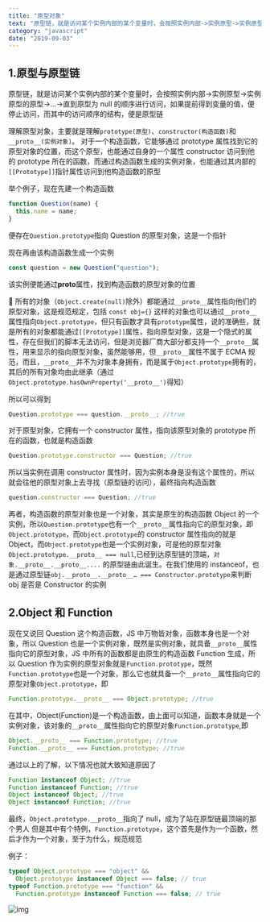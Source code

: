 ```yaml
---
title: "原型对象"
text: "原型链，就是访问某个实例内部的某个变量时，会按照实例内部->实例原型->实例原型的原型->…->直到原型为 null 的顺序进行访问，如果提前得到变量的值，便停止访问，而其中的访问顺序的结构，便是原型链"
category: "javascript"
date: "2019-09-03"
---
```


## 1.原型与原型链

原型链，就是访问某个实例内部的某个变量时，会按照实例内部->实例原型->实例原型的原型->…->直到原型为 null 的顺序进行访问，如果提前得到变量的值，便停止访问，而其中的访问顺序的结构，便是原型链

理解原型对象，主要就是理解`prototype(原型)`、`constructor(构造函数)`和`__proto__(实例对象)`。
对于一个构造函数，它能够通过 prototype 属性找到它的原型对象的位置，而这个原型，也能通过自身的一个属性 constructor 访问到他的 prototype 所在的函数，而通过构造函数生成的实例对象，也能通过其内部的`[[Prototype]]`指针属性访问到他构造函数的原型

举个例子，现在先建一个构造函数

```js
function Question(name) {
  this.name = name;
}
```

便存在`Question.prototype`指向 Question 的原型对象，这是一个指针

现在再由该构造函数生成一个实例

```js
const question = new Question("question");
```

该实例便能通过**proto**属性，找到构造函数的原型对象的位置

🔖 所有的对象（`Object.create(null)`除外）都能通过`__proto__`属性指向他们的原型对象，这是规范规定，包括 `const obj={}` 这样的对象也可以通过`__proto__`属性指向`Object.prototype`，但只有函数才具有`prototype`属性，说的准确些，就是所有的对象都能通过`[[Prototype]]`属性，指向原型对象，这是一个隐式的属性，存在但我们的脚本无法访问，但是浏览器厂商大部分都支持一个`__proto__`属性，用来显示的指向原型对象，虽然能够用，但`__proto__`属性不属于 ECMA 规范，而且，`__proto__`并不为对象本身拥有，而是属于`Object.prototype`拥有的，其后的所有对象均由此继承（通过`Object.prototype.hasOwnProperty('__proto__')`得知）

所以可以得到

```js
Question.prototype === question.__proto__; //true
```

对于原型对象，它拥有一个 constructor 属性，指向该原型对象的 prototype 所在的函数，也就是构造函数

```js
Question.prototype.constructor === Question; //true
```

所以当实例在调用 constructor 属性时，因为实例本身是没有这个属性的，所以就会往他的原型对象上去寻找（原型链的访问），最终指向构造函数

```js
question.constructor === Question; //true
```

再者，构造函数的原型对象也是一个对象，其实是原生的构造函数 Object 的一个实例，所以`Question.prototype`也有一个`__proto__`属性指向它的原型对象，即`Object.prototype`，而`Object.prototype`的 constructor 属性指向的就是 Object，而`Object.prototype`也是一个实例对象，可是他的原型对象`Object.prototype.__proto__ === null`,已经到达原型链的顶端，`对象.__proto__.__proto__....` 的原型链由此诞生。在我们使用的 instanceof，也是通过原型链`obj.__proto__.__proto__… === Constructor.prototype`来判断 obj 是否是 Constructor 的实例

## 2.Object 和 Function

现在又说回 Question 这个构造函数，JS 中万物皆对象，函数本身也是一个对象，所以 Question 也是一个实例对象，既然是实例对象，就具备`__proto__`属性指向它的原型对象，JS 中所有的函数都是由原生的构造函数 Function 生成，所以 Question 作为实例的原型对象就是`Function.prototype`，既然`Function.prototype`也是一个对象，那么它也就具备一个`__proto__`属性指向它的原型对象`Object.prototype`，即

```js
Function.prototype.__proto__ === Object.prototype; //true
```

在其中，Object(Function)是一个构造函数，由上面可以知道，函数本身就是一个实例对象，该对象的`__proto__`属性指向它的原型对象`Function.prototype`,即

```js
Object.__proto__ === Function.prototype; //true
Function.__proto__ === Function.prototype; //true
```

通过以上的了解，以下情况也就大致知道原因了

```js
Function instanceof Object; //true
Function instanceof Function; //true
Object instanceof Object; //true
Object instanceof Function; //true
```

最终，`Object.prototype.__proto__`指向了 null，成为了站在原型链最顶端的那个男人
但是其中有个特例，`Function.prototype`，这个首先是作为一个函数，然后才作为一个对象，至于为什么，规范规范

例子：

```js
typeof Object.prototype === "object" &&
  Object.prototype instanceof Object === false; // true
typeof Function.prototype === "function" &&
  Function.prototype instanceof Function === false; // true
```

![img](http://singz72.com/images/blog/prototype.jpg "原型链图")
